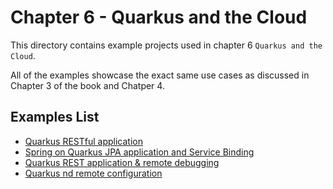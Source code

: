 # Chapter 6 - Quarkus and the Cloud

This directory contains example projects used in chapter 6 `Quarkus and the Cloud`.

All of the examples showcase the exact same use cases as discussed in Chapter 3 of the book and Chatper 4.

## Examples List

- [Quarkus RESTful application](chapter-6-quarkus-rest/)
- [Spring on Quarkus JPA application and Service Binding](chapter-6-quarkus-rest-database/)
- [Quarkus REST application & remote debugging](chapter-6-quarkus-rest-debug/)
- [Quarkus nd remote configuration](chapter-6-quarkus-rest-config/)
